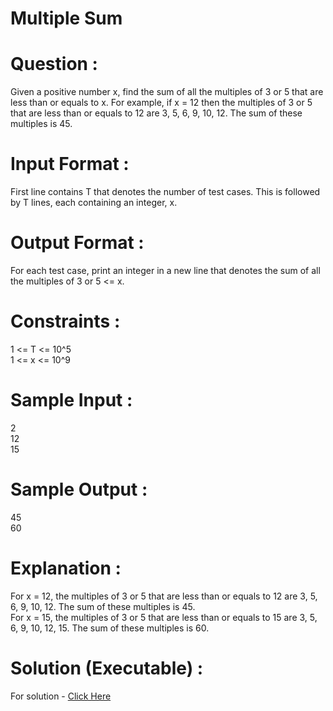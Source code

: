 # Multiple Sum

# Question :
Given a positive number x, find the sum of all the multiples of 3 or 5 that are less than or equals to x. For example, if x = 12 then the multiples of 3 or 5 that are less than or equals to 12 are 3, 5, 6, 9, 10, 12. The sum of these multiples is 45.

# Input Format :
  First line contains T that denotes the number of test cases. This is followed by T lines, each containing an integer, x.

# Output Format :
  For each test case, print an integer in a new line that denotes the sum of all the multiples of 3 or 5 <= x. 

# Constraints :
  1 <= T <= 10^5 <br>
  1 <= x <= 10^9
  
# Sample Input :
  2 <br>
  12 <br>
  15

# Sample Output :
  45 <br>
  60

# Explanation :
  For x = 12, the multiples of 3 or 5 that are less than or equals to 12 are 3, 5, 6, 9, 10, 12. The sum of these multiples is 45. <br>
  For x = 15, the multiples of 3 or 5 that are less than or equals to 15 are 3, 5, 6, 9, 10, 12, 15. The sum of these multiples is 60.
  
# Solution (Executable) :
  For solution - [Click Here]()
